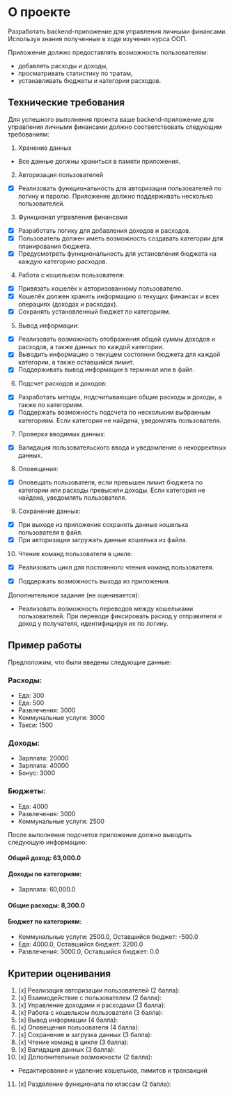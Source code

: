 # О проекте

Разработать backend-приложение для управления личными финансами. 
Используя знания полученные в ходе изучения курса ООП. 

Приложение должно предоставлять возможность пользователям:
- добавлять расходы и доходы, 
- просматривать статистику по тратам, 
- устанавливать бюджеты и категории расходов.

## Технические требования
Для успешного выполнения проекта ваше backend-приложение для управления личными финансами должно соответствовать следующим требованиям:

1. Хранение данных
- Все данные должны храниться в памяти приложения.
2. Авторизация пользователей
- [x] Реализовать функциональность для авторизации пользователей по логину и паролю. Приложение должно поддерживать несколько пользователей.
3. Функционал управления финансами
- [x] Разработать логику для добавления доходов и расходов. 
- [x] Пользователь должен иметь возможность создавать категории для планирования бюджета.
- [x] Предусмотреть функциональность для установления бюджета на каждую категорию расходов.
4. Работа с кошельком пользователя:
- [x] Привязать кошелёк к авторизованному пользователю. 
- [x] Кошелёк должен хранить информацию о текущих финансах и всех операциях (доходах и расходах).
- [x] Сохранять установленный бюджет по категориям.
5. Вывод информации:
- [x] Реализовать возможность отображения общей суммы доходов и расходов, а также данных по каждой категории.
- [x] Выводить информацию о текущем состоянии бюджета для каждой категории, а также оставшийся лимит.
- [x] Поддерживать вывод информации в терминал или в файл.
6. Подсчет расходов и доходов:
- [x] Разработать методы, подсчитывающие общие расходы и доходы, а также по категориям.
- [x] Поддержать возможность подсчета по нескольким выбранным категориям. Если категория не найдена, уведомлять пользователя.
7. Проверка вводимых данных:
- [x] Валидация пользовательского ввода и уведомление о некорректных данных.
8. Оповещения:
- [x] Оповещать пользователя, если превышен лимит бюджета по категории или расходы превысили доходы. Если категория не найдена, уведомлять пользователя.
9. Сохранение данных:
- [x] При выходе из приложения сохранять данные кошелька пользователя в файл.
- [x] При авторизации загружать данные кошелька из файла.
10. Чтение команд пользователя в цикле:
- [x] Реализовать цикл для постоянного чтения команд пользователя.
- [x] Поддержать возможность выхода из приложения.

 
Дополнительное задание (не оценивается):
- Реализовать возможность переводов между кошельками пользователей. При переводе фиксировать расход у отправителя и доход у получателя, идентифицируя их по логину.

## Пример работы
Предположим, что были введены следующие данные:

### Расходы:
- Еда: 300
- Еда: 500
- Развлечения: 3000
- Коммунальные услуги: 3000
- Такси: 1500

### Доходы:
- Зарплата: 20000
- Зарплата: 40000
- Бонус: 3000

### Бюджеты:
- Еда: 4000
- Развлечения: 3000
- Коммунальные услуги: 2500

После выполнения подсчетов приложение должно выводить следующую информацию:

#### Общий доход: 63,000.0
#### Доходы по категориям:
- Зарплата: 60,000.0
#### Общие расходы: 8,300.0
#### Бюджет по категориям:
- Коммунальные услуги: 2500.0, Оставшийся бюджет: -500.0
- Еда: 4000.0, Оставшийся бюджет: 3200.0
- Развлечения: 3000.0, Оставшийся бюджет: 0.0


## Критерии оценивания
1. [x] Реализация авторизации пользователей (2 балла):
2. [x] Взаимодействие с пользователем (2 балла):
3. [x] Управление доходами и расходами (3 балла):
4. [x] Работа с кошельком пользователя (3 балла):
5. [x] Вывод информации (4 балла):
6. [x] Оповещения пользователя (4 балла):
7. [x] Сохранение и загрузка данных (3 балла):
8. [x] Чтение команд в цикле (3 балла):
9. [x] Валидация данных (3 балла):
10. [x] Дополнительные возможности (2 балла):
- Редактирование и удаление кошельков, лимитов и транзакций
11. [x] Разделение функционала по классам (2 балла):
